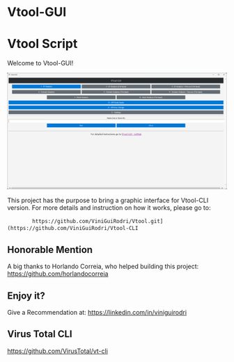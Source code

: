 # Vtool-GUI


# Vtool Script
Welcome to Vtool-GUI!

<img src="/Vtool-GUI.png" width="1000">

This project has the purpose to bring a graphic interface for Vtool-CLI version. For more details and instruction on how it works, please go to:

            https://github.com/ViniGuiRodri/Vtool.git](https://github.com/ViniGuiRodri/Vtool-CLI


 ## Honorable Mention
 A big thanks to Horlando Correia, who helped building this project: https://github.com/horlandocorreia


## Enjoy it?
Give a Recommendation at: https://linkedin.com/in/viniguirodri


 ## Virus Total CLI
 https://github.com/VirusTotal/vt-cli
